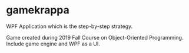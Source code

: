 # gamekrappa
WPF Application which is the step-by-step strategy.

Game created during 2019 Fall Course on Object-Oriented Programming.
Include game engine and WPF as a UI.
